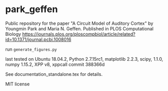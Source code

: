 # park_geffen
Public repository for the paper "A Circuit Model of Auditory Cortex" by Youngmin Park and Maria N. Geffen. Published in PLOS Computational Biology https://journals.plos.org/ploscompbiol/article/related?id=10.1371/journal.pcbi.1008016

run
```generate_figures.py```

last tested on Ubuntu 18.04.2, Python 2.7.15rc1, matplotlib 2.2.3, scipy, 1.1.0, numpy 1.15.2, XPP v8, xppcall commit 388366d

See documentation_standalone.tex for details.

MIT license
